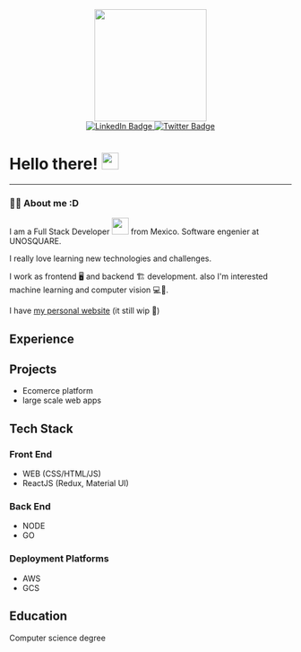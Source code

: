
<div id="header" align="center">
  <img src="https://media.giphy.com/media/BemKqR9RDK4V2/giphy.gif" width="200"/>
   <div id="badges">
    <a href="https://www.linkedin.com/in/alan-mauricio-carrasco-p%C3%A9rez-474999182/">
      <img src="https://img.shields.io/badge/LinkedIn-blue?style=for-the-badge&logo=linkedin&logoColor=white" alt="LinkedIn Badge"/>
    </a>
    <a href="https://twitter.com/Mauwuro_">
      <img src="https://img.shields.io/badge/Twitter-blue?style=for-the-badge&logo=twitter&logoColor=white" alt="Twitter Badge"/>
    </a>
  </div>
  <a>
      <img src="https://komarev.com/ghpvc/?username=AlanMauricioC&style=flat-square&color=blue" alt=""/>
  </a>
</div>
<h1>
  Hello there!
  <img src="https://media.giphy.com/media/hvRJCLFzcasrR4ia7z/giphy.gif" width="30px"/>
</h1>

---
### :man_technologist: About me :D
I am a Full Stack Developer <img src="https://media.giphy.com/media/WUlplcMpOCEmTGBtBW/giphy.gif" width="30"> from Mexico. Software engenier at UNOSQUARE. 

I really love learning new technologies and challenges.

I work as frontend 🖥️ and backend 🏗️ development. also I'm interested machine learning and computer vision 💻👀.

I have [my personal website](https://alanmauricioc.github.io/portfolio/) (it still wip 👀)

## Experience

## Projects
* Ecomerce platform
* large scale web apps
## Tech Stack
### Front End
* WEB (CSS/HTML/JS)
* ReactJS (Redux, Material UI)
### Back End
* NODE
* GO
### Deployment Platforms
* AWS
* GCS
## Education
Computer science degree
